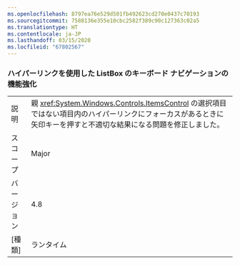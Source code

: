 ```yaml
---
ms.openlocfilehash: 8797ea76e529d501fb492623cd270e0437c70193
ms.sourcegitcommit: 7588136e355e10cbc2582f389c90c127363c02a5
ms.translationtype: HT
ms.contentlocale: ja-JP
ms.lasthandoff: 03/15/2020
ms.locfileid: "67802567"
---
```

### <a name="keyboard-navigation-improvement-in-listbox-with-hyperlinks"></a>ハイパーリンクを使用した ListBox のキーボード ナビゲーションの機能強化

|   |   |
|---|---|
|説明|親 <xref:System.Windows.Controls.ItemsControl> の選択項目ではない項目内のハイパーリンクにフォーカスがあるときに矢印キーを押すと不適切な結果になる問題を修正しました。|
|スコープ|Major|
|バージョン|4.8|
|[種類]|ランタイム|
